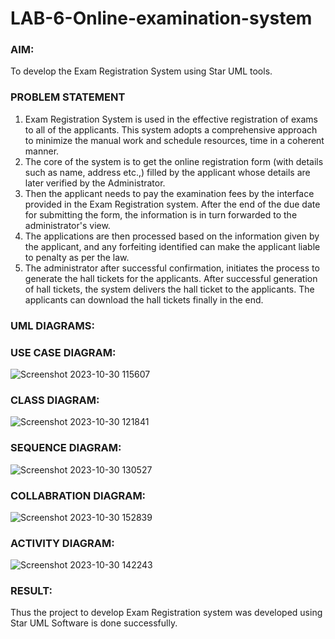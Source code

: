# LAB-6-Online-examination-system
### AIM:
To develop the Exam Registration System using Star UML tools.
### PROBLEM STATEMENT
1. Exam Registration System is used in the effective registration of exams to all of the
applicants. This system adopts a comprehensive approach to minimize the manual work and
schedule resources, time in a coherent manner.
2. The core of the system is to get the online registration form (with details such as name,
address etc.,) filled by the applicant whose details are later verified by the Administrator.
3. Then the applicant needs to pay the examination fees by the interface provided in the
Exam Registration system. After the end of the due date for submitting the form, the
information is in turn forwarded to the administrator's view.
4. The applications are then processed based on the information given by the applicant,
and any forfeiting identified can make the applicant liable to penalty as per the law.
5. The administrator after successful confirmation, initiates the process to generate the
hall tickets for the applicants. After successful generation of hall tickets, the system delivers
the hall ticket to the applicants. The applicants can download the hall tickets finally in the end.
### UML DIAGRAMS:
### USE CASE DIAGRAM:
![Screenshot 2023-10-30 115607](https://github.com/balar2004/LAB-6-Online-examination-system/assets/118791778/2e891736-4c66-4ab8-80a4-55521bc2e7f5)
### CLASS DIAGRAM:
![Screenshot 2023-10-30 121841](https://github.com/balar2004/LAB-6-Online-examination-system/assets/118791778/0e275dec-ea33-41f8-b408-d6434c7bea9e)
### SEQUENCE DIAGRAM:
![Screenshot 2023-10-30 130527](https://github.com/balar2004/LAB-6-Online-examination-system/assets/118791778/85f72a1f-236b-4820-8a8f-42eba8dd4a82)
### COLLABRATION DIAGRAM:
![Screenshot 2023-10-30 152839](https://github.com/balar2004/LAB-6-Online-examination-system/assets/118791778/bcac1a88-5374-4dca-95f1-6dc8f4bb6e0d)
### ACTIVITY DIAGRAM:
![Screenshot 2023-10-30 142243](https://github.com/balar2004/LAB-6-Online-examination-system/assets/118791778/0c605134-9fcd-451d-a59e-caa764366e5e)

### RESULT:
Thus the project to develop Exam Registration system was developed using Star UML
Software is done successfully.

